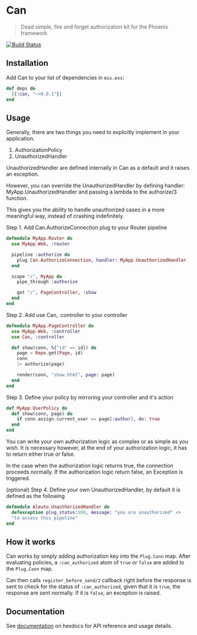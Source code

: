 # Can
> Dead simple, fire and forget authorization kit for the Phoenix framework

[![Build Status](https://semaphoreci.com/api/v1/imranismail/can/branches/master/badge.svg)](https://semaphoreci.com/imranismail/can)

## Installation
Add Can to your list of dependencies in `mix.exs`:

```elixir
def deps do
  [{:can, "~>0.0.1"}]
end
```

## Usage
Generally, there are two things you need to explicitly implement in your application.

1. AuthorizationPolicy
2. UnauthorizedHandler

UnauthorizedHandler are defined internally in Can as a default and it raises an exception.

However, you can override the UnauthorizedHandler by defining handler: MyApp.UnauthorizedHandler and passing a lambda to the authorize/3 function.

This gives you the ability to handle unauthorized cases in a more meaningful way, instead of crashing indefinitely.

Step 1. Add Can.AuthorizeConnection plug to your Router pipeline
```elixir
defmodule MyApp.Router do
  use MyApp.Web, :router

  pipeline :authorize do
    plug Can.AuthorizeConnection, handler: MyApp.UnauthorizedHandler
  end

  scope "/", MyApp do
    pipe_through :authorize

    get "/", PageController, :show
  end
end
```

Step 2. Add use Can, :controller to your controller
```elixir
defmodule MyApp.PageController do
  use MyApp.Web, :controller
  use Can, :controller

  def show(conn, %{"id" => id}) do
    page = Repo.get(Page, id)
    conn
    |> authorize(page)

    render(conn, "show.html", page: page)
  end
end
```

Step 3. Define your policy by mirroring your controller and it's action
```elixir
def MyApp.UserPolicy do
  def show(conn, page) do
    if conn.assign.current_user == page[:author], do: true
  end
end
```

You can write your own authorization logic as complex or as simple as you wish. It is necessary however, at the end of your authorization logic, it has to return either true or false.

In the case when the authorization logic returns true, the connection proceeds normally. If the authorization logic return false, an Exception is triggered.

(optional) Step 4. Define your own UnauthorizedHandler, by default it is defined as the following
```elixir
defmodule Aleuto.UnauthorizedHandler do
  defexception plug_status:500, message: "you are unauthorized" <>
  "to access this pipeline"
end
```

## How it works
Can works by simply adding authorization key into the `Plug.Conn` map. After evaluating policies, a `:can_authorized` atom of `true` or `false`
are added to the `Plug.Conn` map.

Can then calls `register_before_send/2` callback right before the response is sent to check for the status of `:can_authorized`, given that it is `true`,
the response are sent normally. If it is `false`, an exception is raised.


## Documentation
See [documentation](http://hexdocs.pm/can/) on hexdocs for API reference and usage details.
